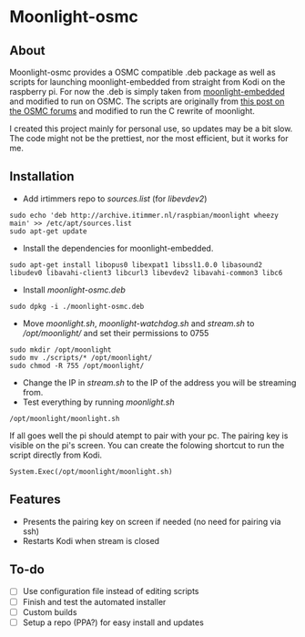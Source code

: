 # Moonlight-osmc
## About
Moonlight-osmc provides a OSMC compatible .deb package as well as scripts for launching moonlight-embedded from straight from Kodi on the raspberry pi. For now the .deb is simply taken from [moonlight-embedded](https://github.com/irtimmer/moonlight-embedded) and modified to run on OSMC. The scripts are originally from [this post on the OSMC forums](https://discourse.osmc.tv/t/limelight-embedded-and-osmc/1884/18) and modified to run the C rewrite of moonlight.

I created this project mainly for personal use, so updates may be a bit slow. The code might not be the prettiest, nor the most efficient, but it works for me.

## Installation
- Add irtimmers repo to *sources.list* (for *libevdev2*)
```
sudo echo 'deb http://archive.itimmer.nl/raspbian/moonlight wheezy main' >> /etc/apt/sources.list
sudo apt-get update
```
- Install the dependencies for moonlight-embedded.
```
sudo apt-get install libopus0 libexpat1 libssl1.0.0 libasound2 libudev0 libavahi-client3 libcurl3 libevdev2 libavahi-common3 libc6
```

- Install *moonlight-osmc.deb*
```
sudo dpkg -i ./moonlight-osmc.deb
```

- Move *moonlight.sh*, *moonlight-watchdog.sh* and *stream.sh* to */opt/moonlight/* and set their permissions to 0755
```
sudo mkdir /opt/moonlight
sudo mv ./scripts/* /opt/moonlight/
sudo chmod -R 755 /opt/moonlight/
```

- Change the IP in *stream.sh* to the IP of the address you will be streaming from. 
- Test everything by running *moonlight.sh*
```
/opt/moonlight/moonlight.sh
```

If all goes well the pi should atempt to pair with your pc. The pairing key is visible on the pi's screen. You can create the folowing shortcut to run the script directly from Kodi.
```
System.Exec(/opt/moonlight/moonlight.sh)
```

## Features
- Presents the pairing key on screen if needed (no need for pairing via ssh)
- Restarts Kodi when stream is closed

## To-do
- [ ] Use configuration file instead of editing scripts
- [ ] Finish and test the automated installer
- [ ] Custom builds
- [ ] Setup a repo (PPA?) for easy install and updates
